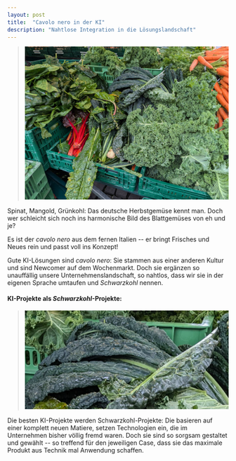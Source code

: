 ```yaml
---
layout: post
title:  "Cavolo nero in der KI"
description: "Nahtlose Integration in die Lösungslandschaft"
--- 
```


>![gemuese](/assets/images/marktgemuese.jpeg) 

Spinat, Mangold, Grünkohl: Das deutsche Herbstgemüse kennt man. Doch wer schleicht sich noch ins harmonische Bild des Blattgemüses von eh und je?

Es ist der _cavolo nero_ aus dem fernen Italien -- er bringt Frisches und Neues rein und passt voll ins Konzept!

Gute KI-Lösungen sind _cavolo nero_: Sie stammen aus einer anderen Kultur und sind Newcomer auf dem Wochenmarkt. Doch sie ergänzen so unauffällig unsere Unternehmenslandschaft, so nahtlos, dass wir sie in der eigenen Sprache umtaufen und _Schwarzkohl_ nennen.

#### KI-Projekte als _Schwarzkohl_-Projekte:  

> ![schwarzkohl](/assets/images/schwarzkohl.png)  
 
Die besten KI-Projekte werden Schwarzkohl-Projekte: Die basieren auf einer komplett neuen Matiere, setzen Technologien ein, die im Unternehmen bisher völlig fremd waren. Doch sie sind so sorgsam gestaltet und gewählt -- so treffend für den jeweiligen Case, dass sie das maximale Produkt aus Technik mal Anwendung schaffen.